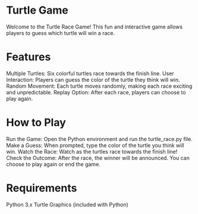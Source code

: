 # Turtle Game
Welcome to the Turtle Race Game! This fun and interactive game allows players to guess which turtle will win a race.

# Features
Multiple Turtles: Six colorful turtles race towards the finish line.
User Interaction: Players can guess the color of the turtle they think will win.
Random Movement: Each turtle moves randomly, making each race exciting and unpredictable.
Replay Option: After each race, players can choose to play again.

# How to Play
Run the Game: Open the Python environment and run the turtle_race.py file.
Make a Guess: When prompted, type the color of the turtle you think will win.
Watch the Race: Watch as the turtles race towards the finish line!
Check the Outcome: After the race, the winner will be announced. You can choose to play again or end the game.

# Requirements
Python 3.x
Turtle Graphics (included with Python)
